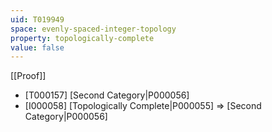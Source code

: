 ```yaml
---
uid: T019949
space: evenly-spaced-integer-topology
property: topologically-complete
value: false
---
```

[[Proof]]

* [T000157] [Second Category|P000056]
* [I000058] [Topologically Complete|P000055] => [Second Category|P000056]

